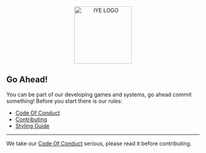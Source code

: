 <div align="center">
	<image height="150px" src="https://github.com/octofex/.github/blob/main/logos/png/logo-color.png?raw=true" alt="IYE LOGO">
</div>

## Go Ahead!
You can be part of our developing games and systems, go ahead commit something! Before you start there is our rules:
* [Code Of Conduct](https://github.com/octofex/.github/docs/CODE_OF_CONDUCT.md)
* [Contributing](https://github.com/octofex/.github/docs/CONTRIBUTING.md) 
* [Styling Guide](https://github.com/octofex/styling/)

<hr>
We take our <a href="https://github.com/iyellc/.github/blob/main/docs/CODE_OF_CONDUCT.md">Code Of Conduct</a> serious, please read it before contributing.
